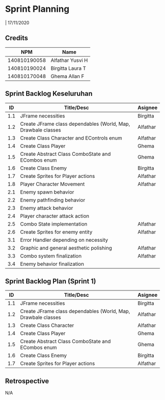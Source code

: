 # Sprint Planning 
| 17/11/2020

## Credits
| NPM           | Name        |
| ------------- |-------------|
| 140810190058  | Alfathar Yusvi H |
| 140810190024  | Birgitta Laura T |
| 140810170048  | Ghema Allan F    |

## Sprint Backlog Keseluruhan 
| ID  | Title/Desc | Asignee | 
| --- | ---------- | ------- | 
| 1.1 | JFrame necessities | Birgitta | 
| 1.2 | Create JFrame class dependables (World, Map, Drawbale classes | Alfathar |
| 1.3 | Create Class Character and EControls enum |Alfathar |
| 1.4 | Create Class Player |Ghema |
| 1.5 | Create Abstract Class ComboState and ECombos enum |Ghema |
| 1.6 | Create Class Enemy |Birgitta | 
| 1.7 | Create Sprites for Player actions |Alfathar |
| 1.8 | Player Character Movement |Alfathar |
| 2.1 | Enemy spawn behavior | |
| 2.2 | Enemy pathfinding behavior | |
| 2.3 | Enemy attack behavior | |
| 2.4 | Player character attack action | |
| 2.5 | Combo State implementation |Alfathar |
| 2.6 | Create Sprites for enemy entity |Alfathar |
| 3.1 | Error Handler depending on necessity | |
| 3.2 | Graphic and general aesthetic polishing |Alfathar |
| 3.3 | Combo system finalization |Alfathar |
| 3.4 | Enemy behavior finalization | |


## Sprint Backlog Plan (Sprint 1)
| ID  | Title/Desc | Asignee | 
| --- | ---------- | ------- | 
| 1.1 | JFrame necessities |Birgitta | 
| 1.2 | Create JFrame class dependables (World, Map, Drawbale classes | Alfathar |
| 1.3 | Create Class Character|Alfathar |
| 1.4 | Create Class Player |Ghema |
| 1.5 | Create Abstract Class ComboState and ECombos enum | Ghema |
| 1.6 | Create Class Enemy | Birgitta | 
| 1.7 | Create Sprites for Player actions |Alfathar |

## Retrospective 

N/A
